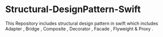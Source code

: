 # Structural-DesignPattern-Swift
This Repository includes structural design pattern in swift which includes Adapter , Bridge , Composite , Decorator , Facade , Flyweight &amp; Proxy .
